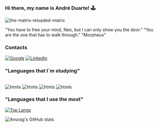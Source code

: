 
### Hi there, my name is André Duarte! 🕹️


![the-matrix-reloaded-matrix](https://github.com/CODDuarte/CODDuarte/assets/162828482/a6862539-f92f-4055-928c-e20a89baa30b)


"You have to free your mind, Neo, but I can only show you the door."
"You are the one that has to walk through."
"Morpheus"




### Contacts
[![Google](	https://img.shields.io/badge/Gmail-D14836?style=for-the-badge&logo=gmail&logoColor=white/)]("andreduarte98@gmail.com")
[![Linkedin](	https://img.shields.io/badge/LinkedIn-0077B5?style=for-the-badge&logo=linkedin&logoColor=white/)](https://www.linkedin.com/in/andr%C3%A9-alves-duarte-2707383b/)

### "Languages that I´m studying"
<div stle="display: inline_block"><br/>
  <img align= "center" alt="htmls" src="https://img.shields.io/badge/JavaScript-F7DF1E?style=for-the-badge&logo=javascript&logoColor=black" />
  <img align= "center" alt="htmls" src="https://img.shields.io/badge/Java-ED8B00?style=for-the-badge&logo=openjdk&logoColor=white" />
  <img align= "center" alt="htmls" src="https://img.shields.io/badge/Python-14354C?style=for-the-badge&logo=python&logoColor=white" />
  <img align= "center" alt="htmls" src="https://img.shields.io/badge/Amazon_AWS-FF9900?style=for-the-badge&logo=amazonaws&logoColor=white" />

  </div>
 

### "Languages that I use the most"

[![Top Langs](https://github-readme-stats.vercel.app/api/top-langs/?username=CODDuarte)](https://github.com/CODDuarte/github-readme-stats)


![Anurag's GitHub stats](https://github-readme-stats.vercel.app/api?username=CODDuarte&show_icons=true&theme=radical)





